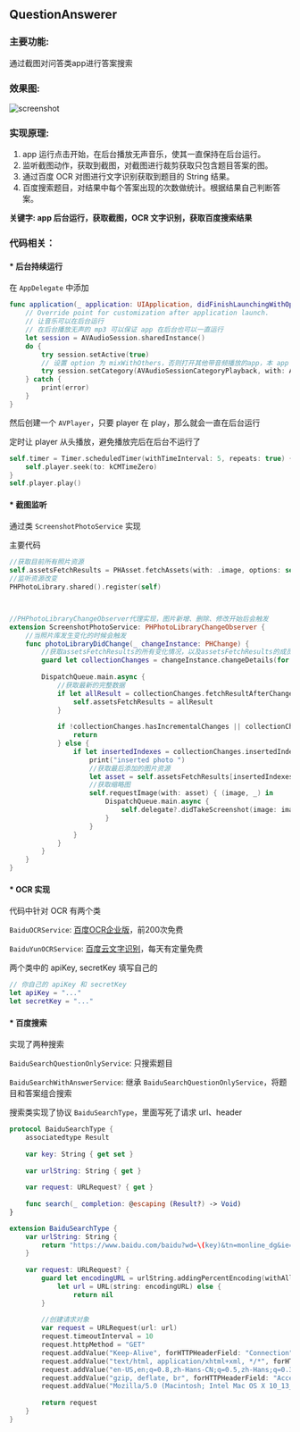 

## QuestionAnswerer

### 主要功能:
通过截图对问答类app进行答案搜索

### 效果图:
![screenshot](https://github.com/Xiaoye220/iOS_SmallProgram/blob/master/QuestionAnswerer/ScreenShot/ScreenShot.gif)

### 实现原理:
1. app 运行点击开始，在后台播放无声音乐，使其一直保持在后台运行。
2. 监听截图动作，获取到截图，对截图进行裁剪获取只包含题目答案的图。
3. 通过百度 OCR 对图进行文字识别获取到题目的 String 结果。
4. 百度搜索题目，对结果中每个答案出现的次数做统计。根据结果自己判断答案。

**关键字: app 后台运行，获取截图，OCR 文字识别，获取百度搜索结果**

### 代码相关：

#### * 后台持续运行

在 ```AppDelegate``` 中添加
```swift
func application(_ application: UIApplication, didFinishLaunchingWithOptions launchOptions: [UIApplicationLaunchOptionsKey: Any]?) -> Bool {
    // Override point for customization after application launch.
    // 让音乐可以在后台运行
    // 在后台播放无声的 mp3 可以保证 app 在后台也可以一直运行
    let session = AVAudioSession.sharedInstance()
    do {
        try session.setActive(true)
        // 设置 option 为 mixWithOthers，否则打开其他带音频播放的app，本 app 的 avplayer 会停止播放，就无法保持后台一直运行了
        try session.setCategory(AVAudioSessionCategoryPlayback, with: AVAudioSessionCategoryOptions.mixWithOthers)
    } catch {
        print(error)
    }
}
```

然后创建一个 ```AVPlayer```，只要 player 在 play，那么就会一直在后台运行

定时让 player 从头播放，避免播放完后在后台不运行了

```swift
self.timer = Timer.scheduledTimer(withTimeInterval: 5, repeats: true) { _ in
    self.player.seek(to: kCMTimeZero)
}
self.player.play()
```

#### * 截图监听

通过类 ```ScreenshotPhotoService``` 实现

主要代码
```swift
//获取目前所有照片资源
self.assetsFetchResults = PHAsset.fetchAssets(with: .image, options: self.allPhotosOptions)
//监听资源改变
PHPhotoLibrary.shared().register(self)



//PHPhotoLibraryChangeObserver代理实现，图片新增、删除、修改开始后会触发
extension ScreenshotPhotoService: PHPhotoLibraryChangeObserver {
    //当照片库发生变化的时候会触发
    func photoLibraryDidChange(_ changeInstance: PHChange) {
        //获取assetsFetchResults的所有变化情况，以及assetsFetchResults的成员变化前后的数据
        guard let collectionChanges = changeInstance.changeDetails(for: self.assetsFetchResults as! PHFetchResult<PHObject>) else { return }
        
        DispatchQueue.main.async {
            //获取最新的完整数据
            if let allResult = collectionChanges.fetchResultAfterChanges as? PHFetchResult<PHAsset>{
                self.assetsFetchResults = allResult
            }
            
            if !collectionChanges.hasIncrementalChanges || collectionChanges.hasMoves{
                return
            } else {
                if let insertedIndexes = collectionChanges.insertedIndexes, insertedIndexes.count > 0 {
                    print("inserted photo ")
                    //获取最后添加的图片资源
                    let asset = self.assetsFetchResults[insertedIndexes.first!]
                    //获取缩略图
                    self.requestImage(with: asset) { (image, _) in
                        DispatchQueue.main.async {
                            self.delegate?.didTakeScreenshot(image: image)
                        }
                    }
                }
            }
        }
    }
}
```

#### * OCR 实现

代码中针对 OCR 有两个类

```BaiduOCRService```: [百度OCR企业版](http://apistore.baidu.com/apiworks/servicedetail/969.html?hp.com)，前200次免费

```BaiduYunOCRService```: [百度云文字识别](https://cloud.baidu.com/product/ocr)，每天有定量免费 

两个类中的 apiKey, secretKey 填写自己的
```swift
// 你自己的 apiKey 和 secretKey
let apiKey = "..."
let secretKey = "..."
```

#### * 百度搜索

实现了两种搜索

```BaiduSearchQuestionOnlyService```: 只搜索题目

```BaiduSearchWithAnswerService```: 继承 ```BaiduSearchQuestionOnlyService```，将题目和答案组合搜索

搜索类实现了协议 ```BaiduSearchType```，里面写死了请求 url、header
```swift
protocol BaiduSearchType {
    associatedtype Result
    
    var key: String { get set }
    
    var urlString: String { get }
    
    var request: URLRequest? { get }
    
    func search(_ completion: @escaping (Result?) -> Void)
}

extension BaiduSearchType {
    var urlString: String {
        return "https://www.baidu.com/baidu?wd=\(key)&tn=monline_dg&ie=utf-8"
    }
    
    var request: URLRequest? {
        guard let encodingURL = urlString.addingPercentEncoding(withAllowedCharacters: .urlQueryAllowed),
            let url = URL(string: encodingURL) else {
                return nil
        }
        
        //创建请求对象
        var request = URLRequest(url: url)
        request.timeoutInterval = 10
        request.httpMethod = "GET"
        request.addValue("Keep-Alive", forHTTPHeaderField: "Connection")
        request.addValue("text/html, application/xhtml+xml, */*", forHTTPHeaderField: "Accept")
        request.addValue("en-US,en;q=0.8,zh-Hans-CN;q=0.5,zh-Hans;q=0.3", forHTTPHeaderField: "Accept-Language")
        request.addValue("gzip, deflate, br", forHTTPHeaderField: "Accept-Encoding")
        request.addValue("Mozilla/5.0 (Macintosh; Intel Mac OS X 10_13_2) AppleWebKit/537.36 (KHTML, like Gecko) Chrome/63.0.3239.84 Safari/537.36", forHTTPHeaderField: "User-Agent")
        
        return request
    }
}
```





